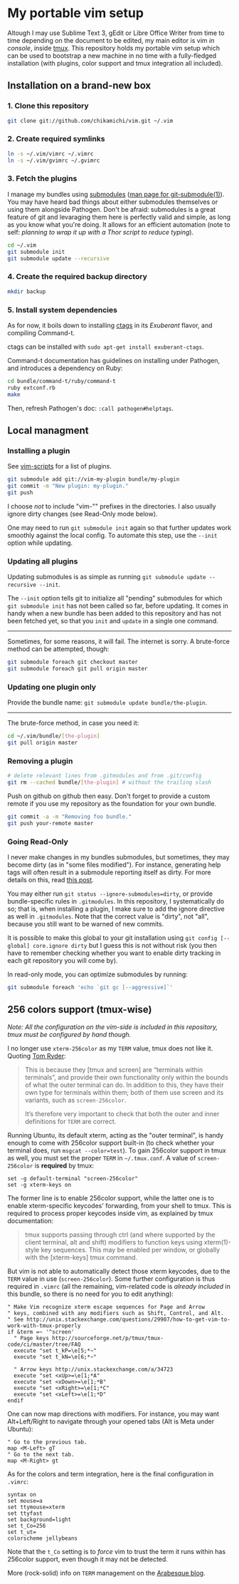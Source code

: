 My portable vim setup
=====================

Altough I may use Sublime Text 3, gEdit or Libre Office Writer from time to time depending on the document to be edited, my main editor is vim *in console*, inside [tmux](http://tmux.sourceforge.net/). This repository holds my portable vim setup which can be used to bootstrap a new machine in no time with a fully-fledged installation (with plugins, color support and tmux integration all included).

Installation on a brand-new box
-------------------------------

### 1. Clone this repository

``` bash
git clone git://github.com/chikamichi/vim.git ~/.vim
```

### 2. Create required symlinks

``` bash
ln -s ~/.vim/vimrc ~/.vimrc
ln -s ~/.vim/gvimrc ~/.gvimrc
```

### 3. Fetch the plugins

I manage my bundles using [submodules](http://git-scm.com/book/en/Git-Tools-Submodules) ([man page for git-submodule(1)](https://www.kernel.org/pub/software/scm/git/docs/git-submodule.html)). You may have heard bad things about either submodules themselves or using them alongside Pathogen. Don't be afraid: submodules is a great feature of git and levaraging them here is perfectly valid and simple, as long as you know what you're doing. It allows for an efficient automation (note to self: *planning to wrap it up with a Thor script to reduce typing*).

``` bash
cd ~/.vim
git submodule init
git submodule update --recursive
```

### 4. Create the required backup directory

``` bash
mkdir backup
```

### 5. Install system dependencies

As for now, it boils down to installing [ctags](http://ctags.sourceforge.net/) in its *Exuberant* flavor, and compiling Command-t.

ctags can be installed with `sudo apt-get install exuberant-ctags`.

Command-t documentation has guidelines on installing under Pathogen, and introduces a dependency on Ruby:

``` bash
cd bundle/command-t/ruby/command-t
ruby extconf.rb
make
```

Then, refresh Pathogen's doc: `:call pathogen#helptags`.

Local managment
---------------

### Installing a plugin

See [vim-scripts](https://github.com/vim-scripts/) for a list of plugins.

``` bash
git submodule add git://vim-my-plugin bundle/my-plugin
git commit -m "New plugin: my-plugin."
git push
```

I choose *not* to include "vim-"" prefixes in the directories. I also usually ignore dirty changes (see Read-Only mode below).

One may need to run `git submodule init` again so that further updates work smoothly against the local config. To automate this step, use the `--init` option while updating.

### Updating all plugins

Updating submodules is as simple as running `git submodule update --recursive --init`.

The `--init` option tells git to initialize all "pending" submodules for which `git submodule init` has not been called so far, before updating. It comes in handy when a new bundle has been added to this repository and has not been fetched yet, so that you `init` and `update` in a single one command.

---

Sometimes, for some reasons, it will fail. The internet is sorry. A brute-force method can be attempted, though:

``` bash
git submodule foreach git checkout master
git submodule foreach git pull origin master
```

### Updating one plugin only

Provide the bundle name: `git submodule update bundle/the-plugin`.

---

The brute-force method, in case you need it:

``` bash
cd ~/.vim/bundle/[the-plugin]
git pull origin master
```

### Removing a plugin

``` bash
# delete relevant lines from .gitmodules and from .git/config
git rm --cached bundle/[the-plugin] # without the trailing slash
```

Push on github on github then easy. Don't forget to provide a custom remote if you use my repository as the foundation for your own bundle.

``` bash
git commit -a -m "Removing foo bundle."
git push your-remote master
```

### Going Read-Only

I never make changes in my bundles submodules, but sometimes, they may become dirty (as in "some files modified"). For instance, generating help tags will often result in a submodule reporting itself as dirty. For more details on this, read [this post](http://www.nils-haldenwang.de/frameworks-and-tools/git/how-to-ignore-changes-in-git-submodules).

You may either run `git status --ignore-submodules=dirty`, or provide bundle-specific rules in `.gitmodules`. In this repository, I systematically do so; that is, when installing a plugin, I make sure to add the ignore directive as well in `.gitmodules`. Note that the correct value is "dirty", not "all", because you still want to be warned of new commits.

It is possible to make this global to your git installation using `git config [--global] core.ignore dirty` but I guess this is not without risk (you then have to remember checking whether you want to enable dirty tracking in each git repository you will come by).

In read-only mode, you can optimize submodules by running: 

``` bash
git submodule foreach 'echo `git gc [--aggressive]`'
```

256 colors support (tmux-wise)
------------------------------

*Note: All the configuration on the vim-side is included in this repository, tmux must be configured by hand though.*

I no longer use `xterm-256color` as my `TERM` value, tmux does not like it. Quoting [Tom Ryder](http://blog.sanctum.geek.nz/term-strings/):

> This is because they [tmux and screen] are “terminals within terminals”, and provide their own functionality only within the bounds of what the outer terminal can do. In addition to this, they have their own type for terminals within them; both of them use screen and its variants, such as `screen-256color`.
> 
> It’s therefore very important to check that both the outer and inner definitions for `TERM` are correct.

Running Ubuntu, its default xterm, acting as the "outer terminal", is handy enough to come with 256color support built-in (to check whether your terminal does, run `msgcat --color=test`). To gain 256color support in tmux as well, you must set the proper `TERM` in `~/.tmux.conf`. A value of `screen-256color` is **required** by tmux:

``` tmux
set -g default-terminal "screen-256color"
set -g xterm-keys on
```

The former line is to enable 256color support, while the latter one is to enable xterm-specific keycodes' forwarding, from your shell to tmux. This is required to process proper keycodes inside vim, as explained by tmux documentation:

> tmux supports passing through ctrl (and where supported by the client terminal, alt and shift) modifiers to function keys using xterm(1)-style key sequences. This may be enabled per window, or globally with the [xterm-keys] tmux command.

But vim is not able to automatically detect those xterm keycodes, due to the `TERM` value in use (`screen-256color`). Some further configuration is thus required in `.vimrc` (all the remaining, vim-related code is *already included* in this bundle, so there is no need for you to edit anything):

``` viml
" Make Vim recognize xterm escape sequences for Page and Arrow
" keys, combined with any modifiers such as Shift, Control, and Alt.
" See http://unix.stackexchange.com/questions/29907/how-to-get-vim-to-work-with-tmux-properly
if &term =~ '^screen'
  " Page keys http://sourceforge.net/p/tmux/tmux-code/ci/master/tree/FAQ
  execute "set t_kP=\e[5;*~"
  execute "set t_kN=\e[6;*~"

  " Arrow keys http://unix.stackexchange.com/a/34723
  execute "set <xUp>=\e[1;*A"
  execute "set <xDown>=\e[1;*B"
  execute "set <xRight>=\e[1;*C"
  execute "set <xLeft>=\e[1;*D"
endif
```

One can now map directions with modifiers. For instance, you may want Alt+Left/Right to navigate through your opened tabs (Alt is Meta under Ubuntu):

``` viml
" Go to the previous tab.
map <M-Left> gT
" Go to the next tab.
map <M-Right> gt
```

As for the colors and term integration, here is the final configuration in `.vimrc`:

``` viml
syntax on
set mouse=a
set ttymouse=xterm
set ttyfast
set background=light
set t_Co=256
set t_ut=
colorscheme jellybeans
```

Note that the `t_Co` setting is to *force* vim to trust the term it runs within has 256color support, even though it may not be detected.

More (rock-solid) info on `TERM` management on the [Arabesque blog](http://blog.sanctum.geek.nz/term-strings/).

